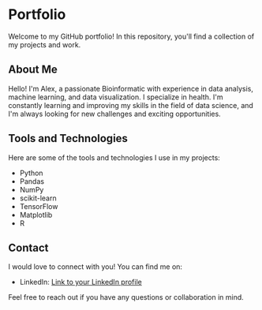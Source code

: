 # Portfolio

Welcome to my GitHub portfolio! In this repository, you'll find a collection of my projects and work.

## About Me

Hello! I'm Alex, a passionate Bioinformatic with experience in data analysis, machine learning, and data visualization. I specialize in health. I'm constantly learning and improving my skills in the field of data science, and I'm always looking for new challenges and exciting opportunities.

## Tools and Technologies

Here are some of the tools and technologies I use in my projects:

- Python
- Pandas
- NumPy
- scikit-learn
- TensorFlow
- Matplotlib
- R

## Contact

I would love to connect with you! You can find me on:

- LinkedIn: [Link to your LinkedIn profile](https://www.linkedin.com/in/alejandro-silva-rodr%C3%ADguez-133293257/)

Feel free to reach out if you have any questions or collaboration in mind.

